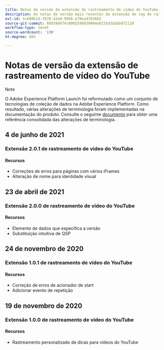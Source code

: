 ```yaml
---
title: Notas de versão da extensão de rastreamento de vídeo do YouTube
description: As notas de versão mais recentes da extensão de tag de rastreamento de vídeo do YouTube na Adobe Experience Platform.
exl-id: 5c680b1d-3970-42ed-9956-e78ead7b3662
source-git-commit: 88939d674c0002590939004e0235d3da8b072118
workflow-type: tm+mt
source-wordcount: '130'
ht-degree: 86%

---
```


# Notas de versão da extensão de rastreamento de vídeo do YouTube

>[!NOTE]
>
>O Adobe Experience Platform Launch foi reformulado como um conjunto de tecnologias de coleção de dados na Adobe Experience Platform. Como resultado, várias alterações de terminologia foram implementadas na documentação do produto. Consulte o seguinte [documento](../../../term-updates.md) para obter uma referência consolidada das alterações de terminologia.

## 4 de junho de 2021

### Extensão 2.0.1 de rastreamento de vídeo do YouTube

#### Recursos

* Correções de erros para páginas com vários iFrames
* Alteração de nome para identidade visual

## 23 de abril de 2021

### Extensão 2.0.0 de rastreamento de vídeo do YouTube

#### Recursos

* Elemento de dados que especifica a versão
* Substituição intuitiva de QSP

## 24 de novembro de 2020

### Extensão 1.0.1 de rastreamento de vídeo do YouTube

#### Recursos

* Correção de erros de acionador de start
* Adicionar evento de repetição

## 19 de novembro de 2020

### Extensão 1.0.0 de rastreamento de vídeo do YouTube

#### Recursos

* Rastreamento personalizado de dicas para vídeos do YouTube
